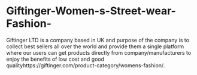 # Giftinger-Women-s-Street-wear-Fashion-
Giftinger LTD is a company based in UK and purpose of the company is to collect best sellers all over the world and provide them a single platform where our users can get products directly from company/manufacturers to enjoy the benefits of low cost and good qualityhttps://giftinger.com/product-category/womens-fashion/.
